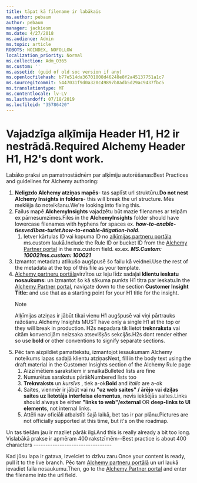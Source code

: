 ```yaml
---
title: tāpat kā filename ir labākais
ms.author: pebaum
author: pebaum
manager: jackiesm
ms.date: 4/27/2018
ms.audience: Admin
ms.topic: article
ROBOTS: NOINDEX, NOFOLLOW
localization_priority: Normal
ms.collection: Adm_O365
ms.custom: ''
ms.assetid: (guid of old soc version if any)
ms.openlocfilehash: b77e514da36701808d46248e8f2a45137751a1c7
ms.sourcegitcommit: 5447031f9d0a320c49897b8adb5d29ac9437fbc5
ms.translationtype: MT
ms.contentlocale: lv-LV
ms.lasthandoff: 07/18/2019
ms.locfileid: "35786420"
---
```

# <a name="required-alchemy-header-h1-h2s-dont-work"></a><span data-ttu-id="b863d-102">Vajadzīga alķīmija Header H1, H2 ir nestrādā.</span><span class="sxs-lookup"><span data-stu-id="b863d-102">Required Alchemy Header H1, H2's dont work.</span></span>
<span data-ttu-id="b863d-103">Labāko praksi un pamatnostādnēm par alķīmiju autorēšanas:</span><span class="sxs-lookup"><span data-stu-id="b863d-103">Best Practices and guidelines for Alchemy authoring:</span></span>

1. <span data-ttu-id="b863d-104">**Neligzdo Alchemy atziņas mapēs**- tas saplīst url struktūru.</span><span class="sxs-lookup"><span data-stu-id="b863d-104">**Do not nest Alchemy Insights in folders**- this will break the url structure.</span></span> <span data-ttu-id="b863d-105">Mēs meklēja šo noteikšanu.</span><span class="sxs-lookup"><span data-stu-id="b863d-105">We're looking into fixing this.</span></span>
1. <span data-ttu-id="b863d-106">Failus mapē **AlchemyInsights** vajadzētu būt mazie filenames ar telpām ex pārnesumzīmes.</span><span class="sxs-lookup"><span data-stu-id="b863d-106">Files in the **AlchemyInsights** folder should have lowercase filenames with hyphens for spaces ex.</span></span> <span data-ttu-id="b863d-107">***how-to-enable-tiesvedības-turiet***.</span><span class="sxs-lookup"><span data-stu-id="b863d-107">***how-to-enable-litigation-hold***.</span></span>
    1. <span data-ttu-id="b863d-108">Ietver kārtulas ID vai kopuma ID no [alķīmijas partneru portāla](https://alchemyportal.azurewebsites.net) ms.custom laukā.</span><span class="sxs-lookup"><span data-stu-id="b863d-108">Include the Rule ID or bucket ID from the [Alchemy Partner portal](https://alchemyportal.azurewebsites.net) in the ms.custom field.</span></span> <span data-ttu-id="b863d-109">ex.</span><span class="sxs-lookup"><span data-stu-id="b863d-109">ex.</span></span> <span data-ttu-id="b863d-110">***MS.Custom: 100021***</span><span class="sxs-lookup"><span data-stu-id="b863d-110">***ms.custom: 100021***</span></span>
1. <span data-ttu-id="b863d-111">Izmantot metadatu atlikušo augšpusē šo failu kā veidnei.</span><span class="sxs-lookup"><span data-stu-id="b863d-111">Use the rest of the metadata at the top of this file as your template.</span></span>
1. <span data-ttu-id="b863d-112">[Alchemy partneru portāla](https://alchemyportal.azurewebsites.net)virzītos uz leju līdz sadaļai **klientu ieskatu nosaukums:** un izmantot šo kā sākuma punkts H1 titra par ieskatu.</span><span class="sxs-lookup"><span data-stu-id="b863d-112">In the [Alchemy Partner portal](https://alchemyportal.azurewebsites.net), navigate down to the section **Customer Insight Title:** and use that as a starting point for your H1 title for the insight.</span></span> 
    > [!NOTE]
    > <span data-ttu-id="b863d-113">Alķīmijas atziņas ir jābūt tikai vienu H1 augšpusē vai viņi pārtrauks ražošanu.</span><span class="sxs-lookup"><span data-stu-id="b863d-113">Alchemy Insights MUST have only a single H1 at the top or they will break in production.</span></span> <span data-ttu-id="b863d-114">H2s nepadara tik lietot **treknraksta** vai citām konvencijām neizsaka atsevišķās sekcijās.</span><span class="sxs-lookup"><span data-stu-id="b863d-114">H2s dont render either so use **bold** or other conventions to signify separate sections.</span></span>
1. <span data-ttu-id="b863d-115">Pēc tam aizpildiet pamattekstu, izmantojot iesaukumam Alchemy noteikums lapas sadaļā klientu atziņas</span><span class="sxs-lookup"><span data-stu-id="b863d-115">Next, fill in the body text using the draft material in the Customer Insights section of the Alchemy Rule page</span></span>
    1. <span data-ttu-id="b863d-116">Aizzīmētiem sarakstiem ir smalka</span><span class="sxs-lookup"><span data-stu-id="b863d-116">Bulleted lists are fine</span></span>
    1. <span data-ttu-id="b863d-117">Numurētus sarakstus pārāk</span><span class="sxs-lookup"><span data-stu-id="b863d-117">Numbered lists too</span></span>
    1. <span data-ttu-id="b863d-118">**Treknraksts** un *kursīvs* , tiek a-ok</span><span class="sxs-lookup"><span data-stu-id="b863d-118">**Bold** and *italic* are a-ok</span></span>
    1. <span data-ttu-id="b863d-119">Saites, vienmēr ir jābūt vai nu **"uz web saites" / ārējo** vai **dziļas saites uz lietotāja interfeisa elementus**, nevis iekšējās saites.</span><span class="sxs-lookup"><span data-stu-id="b863d-119">Links should always be either **"links to web"/external** OR **deep-links to UI elements**, not internal links.</span></span>
    1. <span data-ttu-id="b863d-120">Attēli nav oficiāli atbalstīti šajā laikā, bet tas ir par plānu.</span><span class="sxs-lookup"><span data-stu-id="b863d-120">Pictures are not officially supported at this time, but it's on the roadmap.</span></span>

<span data-ttu-id="b863d-121">Un tas tiešām jau ir mazliet pārāk ilgi.</span><span class="sxs-lookup"><span data-stu-id="b863d-121">And this is really already a bit too long.</span></span> <span data-ttu-id="b863d-122">Vislabākā prakse ir apmēram 400 rakstzīmēm--</span><span class="sxs-lookup"><span data-stu-id="b863d-122">Best practice is about 400 characters ---------------------------------</span></span>

<span data-ttu-id="b863d-123">Kad jūsu lapa ir gatava, izvelciet to dzīvu zaru.</span><span class="sxs-lookup"><span data-stu-id="b863d-123">Once your content is ready, pull it to the live branch.</span></span> <span data-ttu-id="b863d-124">Pēc tam [Alchemy partneru portālā](https://alchemyportal.azurewebsites.net) un url laukā ievadiet faila nosaukumu.</span><span class="sxs-lookup"><span data-stu-id="b863d-124">Then, go to the [Alchemy Partner portal](https://alchemyportal.azurewebsites.net) and enter the filename into the url field.</span></span> 


